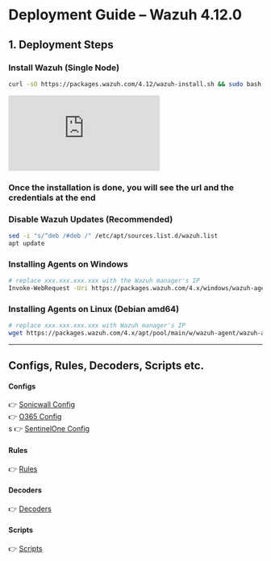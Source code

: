 # Deployment Guide – Wazuh 4.12.0

## 1. Deployment Steps
### Install Wazuh (Single Node)
```bash
curl -sO https://packages.wazuh.com/4.12/wazuh-install.sh && sudo bash ./wazuh-install.sh -a
```
![wazuh official guide](https://documentation.wazuh.com/current/quickstart.html)
### Once the installation is done, you will see the url and the credentials at the end


### Disable Wazuh Updates (Recommended)
```bash
sed -i "s/^deb /#deb /" /etc/apt/sources.list.d/wazuh.list
apt update
```

### Installing Agents on Windows
```bash
# replace xxx.xxx.xxx.xxx with the Wazuh manager's IP
Invoke-WebRequest -Uri https://packages.wazuh.com/4.x/windows/wazuh-agent-4.12.0-1.msi -OutFile $env:tmp\wazuh-agent; msiexec.exe /i $env:tmp\wazuh-agent /q WAZUH_MANAGER='xxx.xxx.xxx.xxx' 
```

### Installing Agents on Linux (Debian amd64)
```bash
# replace xxx.xxx.xxx.xxx with Wazuh manager's IP
wget https://packages.wazuh.com/4.x/apt/pool/main/w/wazuh-agent/wazuh-agent_4.12.0-1_amd64.deb && sudo WAZUH_MANAGER='xxx.xxx.xxx.xxx' dpkg -i ./wazuh-agent_4.12.0-1_amd64.deb
```
------------------------------------------
## Configs, Rules, Decoders, Scripts etc. 
#### Configs
👉 [Sonicwall Config](configs/Sonicwall.md) <br>
👉 [O365 Config](configs/O365.md) <br>s
👉 [SentinelOne Config](configs/SentinelOne.md)<br>

#### Rules
👉 [Rules](Rules.md) <br>

#### Decoders
👉 [Decoders](Decoders.md) <br>

#### Scripts
👉 [Scripts](Scripts.md)